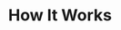 ---
title: How It Works
sections:
- type: section_features
  template: section_features
  title: How It Works
  section_id: features
  background: gray
  features:
  - title: Loading datasets into the Datomize platform
    content: Datasets are loaded directly into the Datomize platform or streamed from any data streaming platform such as S3, Azure using Datomize connectors. The data is automatically inserted and cleansed. It is now stored in the platform’s Data Engine, totally independent from the originating cloud provider. The dataset ready to be analyzed and used.
    image: images/home/dataSourceExamples.jpg
  - title: Data analysis and training a winner
    content: The Datomize platform Algorithmic Engine automatically scans the loaded data using the smart feature selection and locks on the main parameters, their influence and how they correlate to the desired output prediction. Small batches of the loaded data are used to train several Machine Learning Algorithms picking the one with the best results - all done automatically, in real-time and under a few minutes
    image: images/home/experimentInfo.jpg
  - title: Deploying and embedding
    content: The resulting model is deployed immediately by the Algorithmic Engine on cloud. Real-time predictions are available when data is presented. The predictions can be viewed in the platform UI or accessed via API which is embedded as part of any external solution.
    image: images/home/monitor.png
  - title: Constantly learning and adapting
    content: The model, selected by the Datomize platform can keep training, adapting to changes and drifts in the incoming data, all in real-time. Hyperparameters can be changed by the Algorithmic Engine to ensure high prediction rates or a switch to another algorithm which better fits the new data.
    image: images/home/experiments.jpg
  - title: Always Transparent
    content: Everything is transparent in the Datomize platform. A comprehensive dashboard shows all the information on the success of the different algorithms, the parameters, the ongoing training status and even the ability to drill down into the model to understand and explain how the predictions are made. The dashboard even allows for sandbox experiments, testing offline to validate and check predictions before going online.
    image: images/home/explain.jpg
template: landing
---